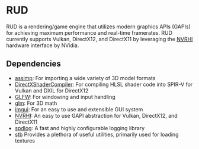 # RUD
RUD is a rendering/game engine that utilizes modern graphics APIs (GAPIs) for
achieving maximum performance and real-time framerates. RUD currently supports
Vulkan, DirectX12, and DirectX11 by leveraging the
[NVRHI](https://github.com/NVIDIA-RTX/NVRHI) hardware interface by NVidia.

## Dependencies
- [assimp](https://github.com/assimp/assimp):
For importing a wide variety of 3D model formats
- [DirectXShaderCompiler](https://github.com/microsoft/DirectXShaderCompiler):
For compiling HLSL shader code into SPIR-V for Vulkan and DXIL for DirectX12
- [GLFW](https://github.com/glfw/glfw):
For windowing and input handling
- [glm](git@github.com:g-truc/glm.git):
For 3D math
- [imgui](git@github.com:ocornut/imgui.git):
For an easy to use and extensible GUI system
- [NVRHI](https://github.com/NVIDIA-RTX/NVRHI):
An easy to use GAPI abstraction for Vulkan, DirectX12, and DirectX11
- [spdlog](https://github.com/gabime/spdlog):
A fast and highly configurable logging library
- [stb](https://github.com/nothings/stb)
Provides a plethora of useful utilities, primarily used for loading textures
